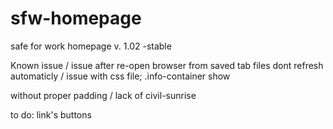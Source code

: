 # sfw-homepage
safe for work homepage
v. 1.02 -stable

Known issue
/ issue after re-open browser from saved tab files dont refresh automaticly
/ issue with css file; .info-container show <p> without proper padding
/ lack of civil-sunrise
  
  to do:
  link's buttons
